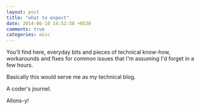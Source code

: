 ```yaml
---
layout: post
title: "what to expect"
date: 2014-06-10 14:52:58 +0530
comments: true
categories: misc
---
```


You'll find here, everyday bits and pieces of technical know-how, workarounds and fixes for common issues that I'm assuming I'd forget in a few hours. 

Basically this would serve me as my technical blog. 

A coder's journel. 

Allons-y! 
